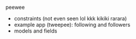 peewee
- constraints (not even seen lol kkk kikiki rarara)
- example app (tweepee): following and followers
- models and fields